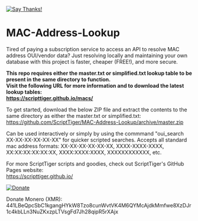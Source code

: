 [![Say Thanks!](https://img.shields.io/badge/Say%20Thanks-!-1EAEDB.svg)](https://saythanks.io/to/thescripttiger%40gmail.com)

# MAC-Address-Lookup
Tired of paying a subscription service to access an API to resolve MAC address OUI/vendor data? Just resolving locally and maintaining your own database with this project is faster, cheaper (FREE!), and more secure.

**This repo requires either the master.txt or simplified.txt lookup table to be present in the same directory to function.  
Visit the following URL for more information and to download the latest lookup tables:  
https://scripttiger.github.io/macs/**

To get started, download the below ZIP file and extract the contents to the same directory as either the master.txt or simplified.txt:  
https://github.com/ScriptTiger/MAC-Address-Lookup/archive/master.zip

Can be used interactively or simply by using the commmand "oui_search XX-XX-XX-XX-XX-XX" for quicker scripted searches. Accepts all standard mac address formats: XX-XX-XX-XX-XX-XX, XXXX-XXXX-XXXX, XX:XX:XX:XX:XX:XX, XXXX:XXXX:XXXX, XXXXXXXXXXXX, etc.

For more ScriptTiger scripts and goodies, check out ScriptTiger's GitHub Pages website:  
https://scripttiger.github.io/

[![Donate](https://www.paypalobjects.com/en_US/i/btn/btn_donateCC_LG.gif)](https://www.paypal.com/cgi-bin/webscr?cmd=_s-xclick&hosted_button_id=MZ4FH4G5XHGZ4)

Donate Monero (XMR): 441LBeQpcSbC1kgangHYkW8Tzo8cunWvtVK4M6QYMcAjdkMmfwe8XzDJr1c4kbLLn3NuZKxzpLTVsgFd7Jh28qipR5rXAjx
